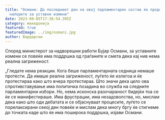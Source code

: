 ```yaml
---
title: "Османи: До последниот ден на овој парламентарен состав ќе продолжиме со
  напорите за уставни измени"
date: 2023-09-05T17:36:54.395Z
category: македонија
featured: true
featuredImage: ../img/osmani.jpg
author: Вардарски
---
```

<!--StartFragment-->

Според министерот за надворешни работи Бујар Османи, за уставните измени се повеќе има поддршка од граѓаните и смета дека кај нив нема реална загриженост.

„Гледате нема реакции. Кога беше парламентарната седница немаше протести. Да имаше реална загриженост, луѓето ќе излегоа и ќе протестираа како што вчера протестираа. Што значи дека цело ова спротивставување има политичка позадина во служба на следните парламентарни избори. Но, нема исконска разочараност бидејќи тоа се ќе се манифестираше. Има фрустрации, има незадоволства, но, мислам дека како што оди дебатата и се објаснуваат процесите, луѓето се порелаксирани секој ден повеќе и мислам дека многу бргу ќе стигнеме до точката каде што ќе има поширока поддршка, изјави Османи.

<!--EndFragment-->